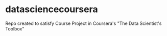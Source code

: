 # datasciencecoursera
Repo created to satisfy Course Project in Coursera's "The Data Scientist's Toolbox"
